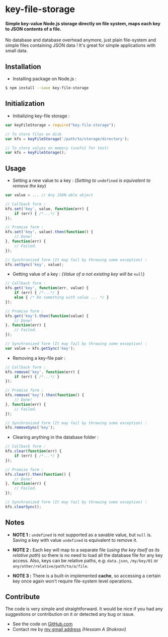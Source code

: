 # key-file-storage

#### Simple key-value Node.js storage directly on file system, maps each key to JSON contents of a file.

No database and database overhead anymore, just plain file-system and simple files containing JSON data !
It's great for simple applications with small data.

## Installation

+ Installing package on Node.js :
```sh
$ npm install --save key-file-storage
```

## Initialization

+ Initializing key-file storage :
```javascript
var keyFileStorage = require("key-file-storage");

// To store files on disk
var kfs = keyFileStorage('/path/to/storage/directory');

// To store values on memory (useful for test)
var kfs = keyFileStorage();
```

## Usage

+ Setting a new value to a key : (*Setting to* `undefined` *is equivalent to remove the key*)
```javascript
var value = ... // Any JSON-able object

// Callback form :
kfs.set('key', value, function(err) {
    if (err) { /*...*/ }
});

// Promise form :
kfs.set('key', value).then(function() {
    // Done!
}, function(err) {
    // Failed.
});

// Synchronized form (It may fail by throwing some exception) :
kfs.setSync('key', value);
```

+ Getting value of a key : (*Value of a not existing key will be* `null`)
```javascript
// Callback form :
kfs.get('key', function(err, value) {
    if (err) { /*...*/ }
    else { /* Do something with value ... */ }
});

// Promise form :
kfs.get('key').then(function(value) {
    // Done!
}, function(err) {
    // Failed.
});

// Synchronized form (It may fail by throwing some exception) :
var value = kfs.getSync('key');
```

+ Removing a key-file pair :
```javascript
// Callback form :
kfs.remove('key', function(err) {
    if (err) { /*...*/ }
});

// Promise form :
kfs.remove('key').then(function() {
    // Done!
}, function(err) {
    // Failed.
});

// Synchronized form (It may fail by throwing some exception) :
kfs.removeSync('key');
```

+ Clearing anything in the database folder :
```javascript
// Callback form :
kfs.clear(function(err) {
    if (err) { /*...*/ }
});

// Promise form :
kfs.clear().then(function() {
    // Done!
}, function(err) {
    // Failed.
});

// Synchronized form (It may fail by throwing some exception) :
kfs.clearSync();
```


## Notes

- **NOTE 1 :** `undefined` is not supported as a savable value, but `null` is. Saving a key with value `undefined` is equivalent to remove it.

- **NOTE 2 :** Each key will map to a separate file (*using the key itself as its relative path*) so there is no need to load all the database file for any key access. Also, keys can be relative paths, e.g: `data.json`, `/my/key/01` or `any/other/relative/path/to/a/file`.

- **NOTE 3 :** There is a built-in implemented **cache**, so accessing a certain key once again won't require file-system level operations.


## Contribute

The code is very simple and straightforward. It would be nice if you had any suggestions or contribution on it or detected any bug or issue.

+ See the code on [GitHub.com](https://github.com/ahs502/key-file-storage)
+ Contact me by [my gmail address](ahs502@gmail.com)  *(Hessam A Shokravi)*
